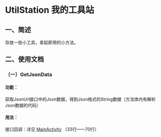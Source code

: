 # UtilStation 我的工具站

## 一、简述
  存放一些小工具，拿起即用的小方法。
## 二、使用文档
### （一）GetJsonData
#### 功能：
获取JsonUrl接口中的Json数据，得到Json格式的String数据（方法体内有解析Json数据的代码）
#### 用法：
接口回调：详见 [MainActivity](https://github.com/PojNtxoog007/UtilStation/blob/main/app/src/main/java/com/pojntxoog/utilstation/utilstation/MainActivity.java) （33行——70行）
